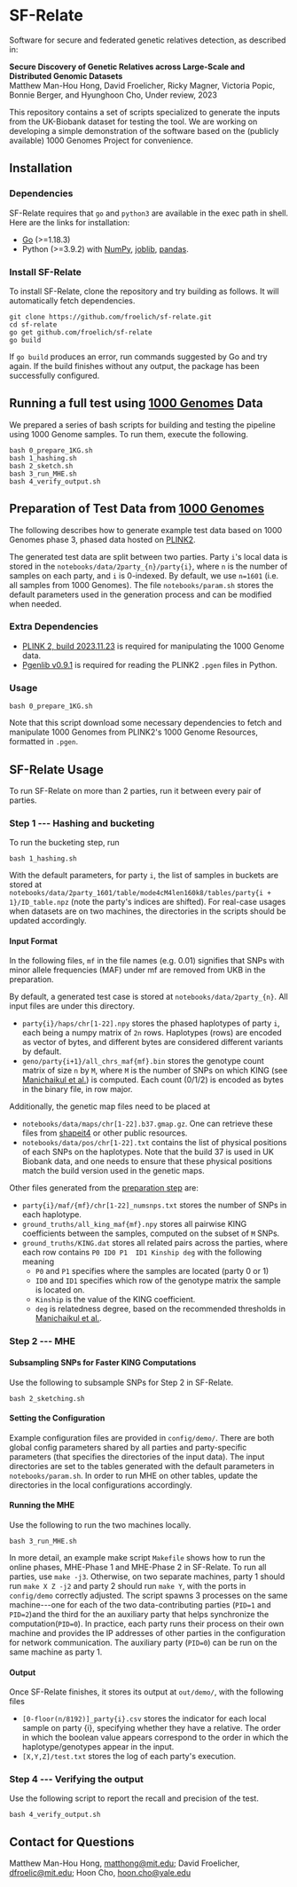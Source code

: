 # SF-Relate

Software for secure and federated genetic relatives detection, as described in:

**Secure Discovery of Genetic Relatives across Large-Scale and Distributed Genomic Datasets**\
Matthew Man-Hou Hong, David Froelicher, Ricky Magner, Victoria Popic, Bonnie Berger, and Hyunghoon Cho,
Under review, 2023

This repository contains a set of scripts specialized to generate the inputs from the UK-Biobank dataset for testing the tool.
We are working on developing a simple demonstration of the software based on the (publicly available) 1000 Genomes Project for convenience.

## Installation

### Dependencies

SF-Relate requires that `go` and `python3` are available in the exec path in shell. Here are the links for installation:

- [Go](https://go.dev/doc/install) (>=1.18.3)
- Python (>=3.9.2) with [NumPy](https://numpy.org/install/), [joblib](https://joblib.readthedocs.io/en/stable/), [pandas](https://pandas.pydata.org/).

### Install SF-Relate

To install SF-Relate, clone the repository and try building as follows. It will automatically fetch dependencies.
```
git clone https://github.com/froelich/sf-relate.git
cd sf-relate
go get github.com/froelich/sf-relate
go build
```

If `go build` produces an error, run commands suggested by Go and try again. If the build
finishes without any output, the package has been successfully configured.

## Running a full test using [1000 Genomes](https://pubmed.ncbi.nlm.nih.gov/36055201/) Data
We prepared a series of bash scripts for building and testing the pipeline using 1000 Genome samples.
To run them, execute the following.
```
bash 0_prepare_1KG.sh
bash 1_hashing.sh
bash 2_sketch.sh
bash 3_run_MHE.sh
bash 4_verify_output.sh
```

## Preparation of Test Data from [1000 Genomes](https://pubmed.ncbi.nlm.nih.gov/36055201/)
The following describes how to generate example test data based on 1000 Genomes phase 3, phased data hosted on [PLINK2](https://www.cog-genomics.org/plink/2.0/resources#phase3_1kg).

The generated test data are split between two parties. Party `i`'s local data is stored in
the `notebooks/data/2party_{n}/party{i}`,
where `n` is the number of samples on each party, and `i` is 0-indexed.
By default, we use `n=1601` (i.e. all samples from 1000 Genomes).
The file `notebooks/param.sh` stores the default parameters used in the generation process and can be modified when needed.

### Extra Dependencies 
- [PLINK 2, build 2023.11.23](https://www.cog-genomics.org/plink/2.0/) is required for manipulating the 1000 Genome data.
- [Pgenlib v0.9.1](https://pypi.org/project/Pgenlib/) is required for reading the PLINK2 `.pgen` files in Python.

### Usage
```
bash 0_prepare_1KG.sh
```
Note that this script download some necessary dependencies to fetch and manipulate 1000 Genomes from PLINK2's 1000 Genome Resources, formatted in `.pgen`.

## SF-Relate Usage
To run SF-Relate on more than 2 parties, run it between every pair of parties.

### Step 1 --- Hashing and bucketing
To run the bucketing step, run
```
bash 1_hashing.sh
```
With the default parameters, for party `i`, the list of samples in buckets are stored at `notebooks/data/2party_1601/table/mode4cM4len160k8/tables/party{i + 1}/ID_table.npz` (note the party's indices are shifted).
For real-case usages when datasets are on two machines, the directories in the scripts should be updated accordingly.

#### Input Format
In the following files, `mf` in the file names (e.g. 0.01) signifies that SNPs with minor allele frequencies (MAF) under mf are removed from UKB in the preparation.

By default, a generated test case is stored at `notebooks/data/2party_{n}`. All input files are under this directory.
- `party{i}/haps/chr[1-22].npy` stores the phased haplotypes of party `i`, each being a numpy matrix of `2n` rows. 
Haplotypes (rows) are encoded as vector of bytes, and different bytes are considered different variants by default.
- `geno/party{i+1}/all_chrs_maf{mf}.bin` stores the genotype count matrix of size `n` by `M`, where `M` is the number of SNPs on which KING (see [Manichaikul et al.](https://www.ncbi.nlm.nih.gov/pmc/articles/PMC3025716/)) is computed. Each count (0/1/2) is encoded as bytes in the binary file, in row major. 

Additionally, the genetic map files need to be placed at
- `notebooks/data/maps/chr[1-22].b37.gmap.gz`. One can retrieve these files from [shapeit4](https://github.com/odelaneau/shapeit4/tree/master/maps) or other public resources.
- `notebooks/data/pos/chr[1-22].txt` contains the list of physical positions of each SNPs on the haplotypes.
Note that the build 37 is used in UK Biobank data, and one needs to ensure that these physical positions match the build version used in the genetic maps.

Other files generated from the [preparation step](#preparation-of-test-data-from-1000-genomes) are:
- `party{i}/maf/{mf}/chr[1-22]_numsnps.txt` stores the number of SNPs in each haplotype.
- `ground_truths/all_king_maf{mf}.npy` stores all pairwise KING coefficients between the samples, computed on the subset of `M` SNPs.
- `ground_truths/KING.dat` stores all related pairs across the parties, where each row contains `P0	ID0	P1	ID1	Kinship	deg` with the following meaning
    - `P0` and `P1` specifies where the samples are located (party 0 or 1)
    - `ID0` and `ID1` specifies which row of the genotype matrix the sample is located on.
    - `Kinship` is the value of the KING coefficient.
    - `deg` is relatedness degree, based on the recommended thresholds in [Manichaikul et al.](https://www.ncbi.nlm.nih.gov/pmc/articles/PMC3025716/).

### Step 2 --- MHE
#### Subsampling SNPs for Faster KING Computations
Use the following to subsample SNPs for Step 2 in SF-Relate.
```
bash 2_sketching.sh
```

#### Setting the Configuration

Example configuration files are provided in `config/demo/`. 
There are both global config parameters shared by all parties and party-specific parameters (that specifies the directories of the input data).
The input directories are set to the tables generated with the default parameters in `notebooks/param.sh`.
In order to run MHE on other tables, update the directories in the local configurations accordingly.

#### Running the MHE 
Use the following to run the two machines locally.
```
bash 3_run_MHE.sh
```

In more detail, an example make script `Makefile` shows how to run the online phases, MHE-Phase 1 and MHE-Phase 2 in SF-Relate.
To run all parties, use `make -j3`.
Otherwise, on two separate machines, party 1 should run `make X Z -j2` and party 2 should run `make Y`, with the ports in `config/demo` correctly adjusted.
The script spawns 3 processes on the same machine---one for each of the two data-contributing parties (`PID=1` and `PID=2`)and the third for the an auxiliary party that helps synchronize the computation(`PID=0`). 
In practice, each party runs their process on their own machine and provides the IP addresses of other parties in the configuration for network communication. The auxiliary party (`PID=0`) can be run on the same machine as party 1.

#### Output
Once SF-Relate finishes, it stores its output at `out/demo/`, with the following files
- `[0-floor(n/8192)]_party{i}.csv` stores the indicator for each local sample on party {i}, specifying whether they have a relative. The order in which the boolean value appears correspond to the order in which the haplotype/genotypes appear in the input.
- `[X,Y,Z]/test.txt` stores the log of each party's execution.

### Step 4 --- Verifying the output
Use the following script to report the recall and precision of the test.
```
bash 4_verify_output.sh
```

## Contact for Questions
Matthew Man-Hou Hong, matthong@mit.edu; 
David Froelicher, dfroelic@mit.edu; 
Hoon Cho, hoon.cho@yale.edu
